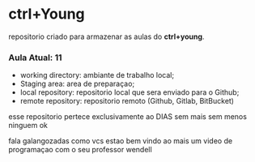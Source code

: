 # ctrl+Young

repositorio criado para armazenar as aulas do **ctrl+young**.

### Aula Atual: 11

- working directory: ambiante de trabalho local;
- Staging area: area de preparaçao;
- local repository: repositorio local que sera enviado para o Github;
- remote repository: repositorio remoto (Github, Gitlab, BitBucket)

esse repositorio pertece exclusivamente ao DIAS sem mais sem menos ninguem ok

fala galangozadas como vcs estao bem vindo ao mais um video de programaçao com o seu professor wendell